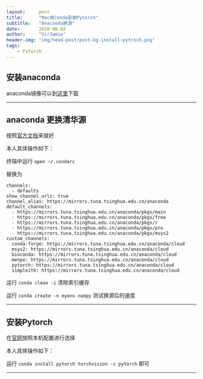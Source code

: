 ```yaml
---
layout:     post
title:      "Mac用Conda安装Pytorch"
subtitle:   "Anaconda换源"
date:       2020-06-02
author:     "SirJamie"
header-img: "img/head-post/post-bg-install-pytroch.png"
tags:
    - Pytorch
---
```


## 安装anaconda

anaconda镜像可以到[这里](https://mirrors.tuna.tsinghua.edu.cn/anaconda/archive/)下载

---

## anaconda 更换清华源

按照[官方文档](https://mirror.tuna.tsinghua.edu.cn/help/anaconda/)来就好

本人具体操作如下：

终端中运行 ``open ~/.condarc``

替换为
```
channels:
  - defaults
show_channel_urls: true
channel_alias: https://mirrors.tuna.tsinghua.edu.cn/anaconda
default_channels:
  - https://mirrors.tuna.tsinghua.edu.cn/anaconda/pkgs/main
  - https://mirrors.tuna.tsinghua.edu.cn/anaconda/pkgs/free
  - https://mirrors.tuna.tsinghua.edu.cn/anaconda/pkgs/r
  - https://mirrors.tuna.tsinghua.edu.cn/anaconda/pkgs/pro
  - https://mirrors.tuna.tsinghua.edu.cn/anaconda/pkgs/msys2
custom_channels:
  conda-forge: https://mirrors.tuna.tsinghua.edu.cn/anaconda/cloud
  msys2: https://mirrors.tuna.tsinghua.edu.cn/anaconda/cloud
  bioconda: https://mirrors.tuna.tsinghua.edu.cn/anaconda/cloud
  menpo: https://mirrors.tuna.tsinghua.edu.cn/anaconda/cloud
  pytorch: https://mirrors.tuna.tsinghua.edu.cn/anaconda/cloud
  simpleitk: https://mirrors.tuna.tsinghua.edu.cn/anaconda/cloud

```

运行 ``conda clean -i`` 清除索引缓存

运行 ``conda create -n myenv numpy`` 测试换源后的速度

---

## 安装Pytorch
在[官网](https://pytorch.org/get-started/locally/)按照本机配置进行选择

本人具体操作如下：

运行 ``conda install pytorch torchvision -c pytorch`` 即可

---